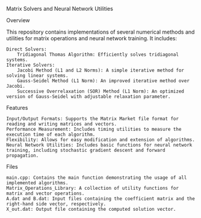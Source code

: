 Matrix Solvers and Neural Network Utilities

Overview

This repository contains implementations of several numerical methods and utilities for matrix operations and neural network training. It includes:

    Direct Solvers:
        Tridiagonal Thomas Algorithm: Efficiently solves tridiagonal systems.
    Iterative Solvers:
        Jacobi Method (L1 and L2 Norms): A simple iterative method for solving linear systems.
        Gauss-Seidel Method (L1 Norm): An improved iterative method over Jacobi.
        Successive Overrelaxation (SOR) Method (L1 Norm): An optimized version of Gauss-Seidel with adjustable relaxation parameter.

Features

    Input/Output Formats: Supports the Matrix Market file format for reading and writing matrices and vectors.
    Performance Measurement: Includes timing utilities to measure the execution time of each algorithm.
    Flexibility: Allows for easy modification and extension of algorithms.
    Neural Network Utilities: Includes basic functions for neural network training, including stochastic gradient descent and forward propagation.

Files

    main.cpp: Contains the main function demonstrating the usage of all implemented algorithms.
    Matrix_Operations_Library: A collection of utility functions for matrix and vector operations.
    A.dat and B.dat: Input files containing the coefficient matrix and the right-hand side vector, respectively.
    X_out.dat: Output file containing the computed solution vector.


